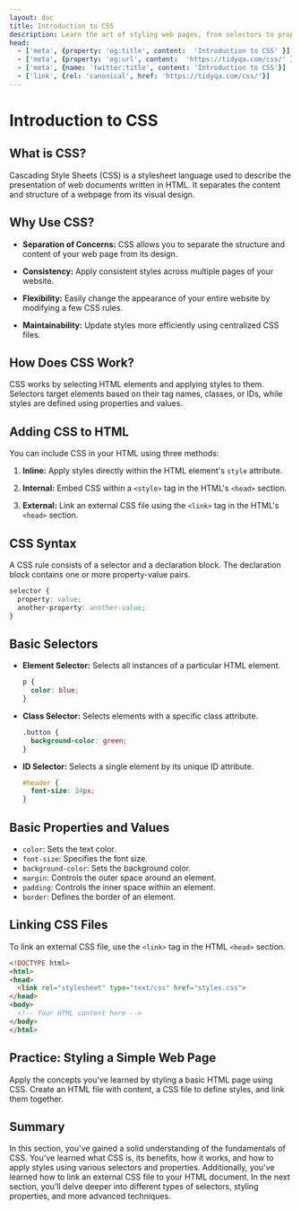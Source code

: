 ```yaml
---
layout: doc
title: Introduction to CSS
description: Learn the art of styling web pages, from selectors to properties, and discover the power of separation of concerns.
head:
  - ['meta', {property: 'og:title', content:  'Introduction to CSS' }]
  - ['meta', {property: 'og:url', content:  'https://tidyqa.com/css/' }] 
  - ['meta', {name: 'twitter:title', content: 'Introduction to CSS'}]
  - ['link', {rel: 'canonical', href: 'https://tidyqa.com/css/'}]
---
```


# Introduction to CSS

## What is CSS?

Cascading Style Sheets (CSS) is a stylesheet language used to describe the presentation of web documents written in HTML. It separates the content and structure of a webpage from its visual design.

## Why Use CSS?

- **Separation of Concerns:** CSS allows you to separate the structure and content of your web page from its design.

- **Consistency:** Apply consistent styles across multiple pages of your website.

- **Flexibility:** Easily change the appearance of your entire website by modifying a few CSS rules.

- **Maintainability:** Update styles more efficiently using centralized CSS files.

## How Does CSS Work?

CSS works by selecting HTML elements and applying styles to them. Selectors target elements based on their tag names, classes, or IDs, while styles are defined using properties and values.

## Adding CSS to HTML

You can include CSS in your HTML using three methods:

1. **Inline:** Apply styles directly within the HTML element's `style` attribute.

2. **Internal:** Embed CSS within a `<style>` tag in the HTML's `<head>` section.

3. **External:** Link an external CSS file using the `<link>` tag in the HTML's `<head>` section.

## CSS Syntax

A CSS rule consists of a selector and a declaration block. The declaration block contains one or more property-value pairs.

```css
selector {
  property: value;
  another-property: another-value;
}
```

## Basic Selectors

- **Element Selector:** Selects all instances of a particular HTML element.
  ```css
  p {
    color: blue;
  }
  ```
- **Class Selector:** Selects elements with a specific class attribute.
  ```css
  .button {
    background-color: green;
  }
  ```
- **ID Selector:** Selects a single element by its unique ID attribute.
  ```css
  #header {
    font-size: 24px;
  }
  ```

## Basic Properties and Values

- `color`: Sets the text color.
- `font-size`: Specifies the font size.
- `background-color`: Sets the background color.
- `margin`: Controls the outer space around an element.
- `padding`: Controls the inner space within an element.
- `border`: Defines the border of an element.

## Linking CSS Files

To link an external CSS file, use the `<link>` tag in the HTML `<head>` section.

```html
<!DOCTYPE html>
<html>
<head>
  <link rel="stylesheet" type="text/css" href="styles.css">
</head>
<body>
  <!-- Your HTML content here -->
</body>
</html>
```

## Practice: Styling a Simple Web Page

Apply the concepts you've learned by styling a basic HTML page using CSS. Create an HTML file with content, a CSS file to define styles, and link them together.

## Summary

In this section, you've gained a solid understanding of the fundamentals of CSS. You've learned what CSS is, its benefits, how it works, and how to apply styles using various selectors and properties. Additionally, you've learned how to link an external CSS file to your HTML document. In the next section, you'll delve deeper into different types of selectors, styling properties, and more advanced techniques.